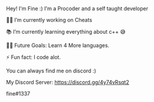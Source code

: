 Hey! I'm Fine :)
I'm a Procoder and a self taught developer

👨‍💻 I’m currently working on Cheats

📚 I’m currently learning everything about c++ 😅

💪🏼 Future Goals: Learn 4 More languages.

⚡ Fun fact: I code alot.

You can always find me on discord :)

My Discord Server: https://discord.gg/4y74vRsqt2

fine#1337
